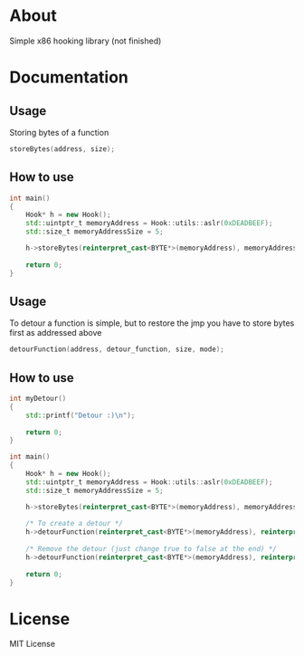 # About
Simple x86 hooking library (not finished)
# Documentation
## Usage
Storing bytes of a function
```cpp
storeBytes(address, size);
```
## How to use
```cpp
int main()
{
    Hook* h = new Hook();
    std::uintptr_t memoryAddress = Hook::utils::aslr(0xDEADBEEF);
    std::size_t memoryAddressSize = 5;

    h->storeBytes(reinterpret_cast<BYTE*>(memoryAddress), memoryAddressSize);
    
    return 0;
}
```
## Usage
To detour a function is simple, but to restore the jmp you have to store bytes first as addressed above
```cpp
detourFunction(address, detour_function, size, mode);
```
## How to use
```cpp
int myDetour()
{
    std::printf("Detour :)\n");
    
    return 0;
}

int main()
{
    Hook* h = new Hook();
    std::uintptr_t memoryAddress = Hook::utils::aslr(0xDEADBEEF);
    std::size_t memoryAddressSize = 5;

    h->storeBytes(reinterpret_cast<BYTE*>(memoryAddress), memoryAddressSize);
    
    /* To create a detour */
    h->detourFunction(reinterpret_cast<BYTE*>(memoryAddress), reinterpret_cast<std::uint32_t>(myDetour), memoryAddressSize, true); 
    
    /* Remove the detour (just change true to false at the end) */
    h->detourFunction(reinterpret_cast<BYTE*>(memoryAddress), reinterpret_cast<std::uint32_t>(myDetour), memoryAddressSize, false); 
    
    return 0;
}
```
# License
MIT License
